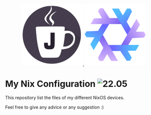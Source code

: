 <p align="center">
  <a href="https://jonhshepard.ovh/" target="_blank">
    <img alt="NixOS" src="https://raw.githubusercontent.com/JonhSHEPARD/nix-config/master/jonhshepard.png" width="200px" />
  </a>
  <a href="https://nixos.org/" target="_blank">
    <img alt="JonhSHEPARD" src="https://raw.githubusercontent.com/JonhSHEPARD/nix-config/master/nixos.png" width="200px" />
  </a>
</p>

# My Nix Configuration <img alt="22.05" src="https://img.shields.io/badge/-22.05-00cec9?style=flat-square&logo=nixos&logoColor=white" />

This repository list the files of my different NixOS devices.

Feel free to give any advice or any suggestion :)

